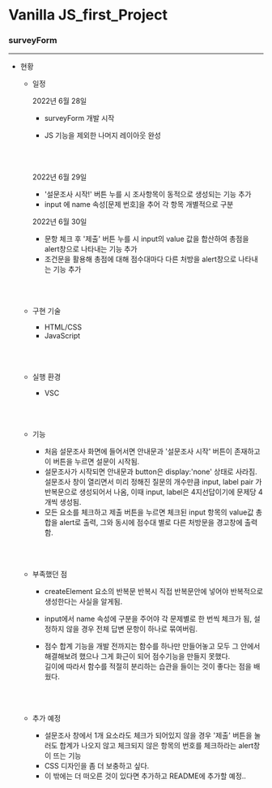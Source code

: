<h1>Vanilla JS_first_Project</h1>

<h3>surveyForm</h3>

-----------------------------------------------------------------------------

* 현황

  * 일정

    2022년 6월 28일<br>

    * surveyForm 개발 시작<br>
  
    * JS 기능을 제외한 나머지 레이아웃 완성
  
      <br><br>
  
    2022년 6월 29일 <br>
  
    * '설문조사 시작!' 버튼 누를 시 조사항목이 동적으로 생성되는 기능 추가
    * input 에 name 속성[문제 번호]을 추어 각 항목 개별적으로 구분
  
    2022년 6월 30일<br>
  
    * 문항 체크 후 '제출' 버튼 누를 시 input의  value 값을 합산하여 총점을 alert창으로 나타내는 기능 추가
    * 조건문을 활용해 총점에 대해 점수대마다 다른 처방을 alert창으로 나타내는 기능 추가
  
    <br><br>
  
  * 구현 기술
  
    * HTML/CSS
    * JavaScript
  
    <br><br>
  
  * 실행 환경
  
    * VSC 
  
    <br><br>
  
  * 기능
  
    * 처음 설문조사 화면에 들어서면 안내문과 '설문조사 시작' 버튼이 존재하고 이 버튼을 누르면 설문이 시작됨.
    * 설문조사가 시작되면 안내문과 button은 display:'none' 상태로 사라짐.<br>설문조사 창이 열리면서 미리 정해진 질문의 개수만큼 input, label pair 가 반복문으로 생성되어서 나옴, 이때 input, label은 4지선답이기에 문제당 4개씩 생성됨.
    * 모든 요소를 체크하고 제출 버튼을 누르면 체크된 input 항목의 value값 총합을 alert로 출력, 그와 동시에 점수대 별로 다른 처방문을 경고창에 출력함.
  
    <br><br>
  
  * 부족했던 점
  
    * createElement 요소의 반복문 반복시 직접 반복문안에 넣어야 반복적으로 생성한다는 사실을 알게됨.
  
    * input에서 name 속성에 구분을 주어야 각 문제별로 한 번씩 체크가 됨, 설정하지 않을 경우 전체 답변 문항이 하나로 묶여버림. 
  
    * 점수 합계 기능을 개발 전까지는 함수를 하나만 만들어놓고 모두 그 안에서 해결해보려 했으나 그게 화근이 되어 점수기능을 만들지 못했다. <br> 길이에 따라서 함수를 적절히 분리하는 습관을 들이는 것이 좋다는 점을 배웠다. 
  
      <br><br>
  
  * 추가 예정
  
    * 설문조사 창에서 1개 요소라도 체크가 되어있지 않을 경우 '제출' 버튼을 눌러도 합계가 나오지 않고 체크되지 않은 항목의 번호를 체크하라는 alert창 이 뜨는 기능
    * CSS 디자인을 좀 더 보충하고 싶다. 
    * 이 밖에는 더 떠오른 것이 있다면 추가하고 README에 추가할 예정.. 
  
  
  
  
  
  
  
  
  
  

